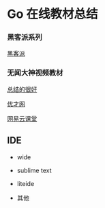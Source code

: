 # Go 在线教材总结


### 黑客派系列

[黑客派](https://hacpai.com/article/1437497122181)

### 无闻大神视频教材

[总结的很好](http://my.oschina.net/Obahua/blog/117174)

[优才网](http://www.ucai.cn/course/show/69)

[网易云课堂](http://study.163.com/search.htm?p=go)

## IDE

 - wide

 - sublime text

 - liteide

 - 其他